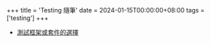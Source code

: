 +++
title = 'Testing 隨筆'
date = 2024-01-15T00:00:00+08:00
tags = ['testing']
+++

- [測試框架或套件的選擇](https://blog.messfar.com/post/note/testing-note-choic-framework)
